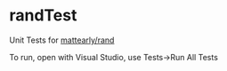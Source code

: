 # randTest

Unit Tests for [mattearly/rand](github.com/mattearly/rand)

To run, open with Visual Studio, use Tests->Run All Tests
